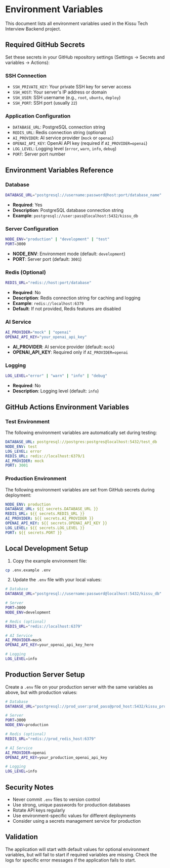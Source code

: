 # Environment Variables

This document lists all environment variables used in the Kissu Tech Interview Backend project.

## Required GitHub Secrets

Set these secrets in your GitHub repository settings (Settings → Secrets and variables → Actions):

### SSH Connection
- `SSH_PRIVATE_KEY`: Your private SSH key for server access
- `SSH_HOST`: Your server's IP address or domain
- `SSH_USER`: SSH username (e.g., `root`, `ubuntu`, `deploy`)
- `SSH_PORT`: SSH port (usually `22`)

### Application Configuration
- `DATABASE_URL`: PostgreSQL connection string
- `REDIS_URL`: Redis connection string (optional)
- `AI_PROVIDER`: AI service provider (`mock` or `openai`)
- `OPENAI_API_KEY`: OpenAI API key (required if `AI_PROVIDER=openai`)
- `LOG_LEVEL`: Logging level (`error`, `warn`, `info`, `debug`)
- `PORT`: Server port number

## Environment Variables Reference

### Database
```bash
DATABASE_URL="postgresql://username:password@host:port/database_name"
```
- **Required**: Yes
- **Description**: PostgreSQL database connection string
- **Example**: `postgresql://user:pass@localhost:5432/kissu_db`

### Server Configuration
```bash
NODE_ENV="production" | "development" | "test"
PORT=3000
```
- **NODE_ENV**: Environment mode (default: `development`)
- **PORT**: Server port (default: `3001`)

### Redis (Optional)
```bash
REDIS_URL="redis://host:port/database"
```
- **Required**: No
- **Description**: Redis connection string for caching and logging
- **Example**: `redis://localhost:6379`
- **Default**: If not provided, Redis features are disabled

### AI Service
```bash
AI_PROVIDER="mock" | "openai"
OPENAI_API_KEY="your_openai_api_key"
```
- **AI_PROVIDER**: AI service provider (default: `mock`)
- **OPENAI_API_KEY**: Required only if `AI_PROVIDER=openai`

### Logging
```bash
LOG_LEVEL="error" | "warn" | "info" | "debug"
```
- **Required**: No
- **Description**: Logging level (default: `info`)

## GitHub Actions Environment Variables

### Test Environment
The following environment variables are automatically set during testing:
```yaml
DATABASE_URL: postgresql://postgres:postgres@localhost:5432/test_db
NODE_ENV: test
LOG_LEVEL: error
REDIS_URL: redis://localhost:6379/1
AI_PROVIDER: mock
PORT: 3001
```

### Production Environment
The following environment variables are set from GitHub secrets during deployment:
```yaml
NODE_ENV: production
DATABASE_URL: ${{ secrets.DATABASE_URL }}
REDIS_URL: ${{ secrets.REDIS_URL }}
AI_PROVIDER: ${{ secrets.AI_PROVIDER }}
OPENAI_API_KEY: ${{ secrets.OPENAI_API_KEY }}
LOG_LEVEL: ${{ secrets.LOG_LEVEL }}
PORT: ${{ secrets.PORT }}
```

## Local Development Setup

1. Copy the example environment file:
```bash
cp .env.example .env
```

2. Update the `.env` file with your local values:
```bash
# Database
DATABASE_URL="postgresql://username:password@localhost:5432/kissu_db"

# Server
PORT=3000
NODE_ENV=development

# Redis (optional)
REDIS_URL="redis://localhost:6379"

# AI Service
AI_PROVIDER=mock
OPENAI_API_KEY=your_openai_api_key_here

# Logging
LOG_LEVEL=info
```

## Production Server Setup

Create a `.env` file on your production server with the same variables as above, but with production values:

```bash
# Database
DATABASE_URL="postgresql://prod_user:prod_pass@prod_host:5432/kissu_prod_db"

# Server
PORT=3000
NODE_ENV=production

# Redis (optional)
REDIS_URL="redis://prod_redis_host:6379"

# AI Service
AI_PROVIDER=openai
OPENAI_API_KEY=your_production_openai_api_key

# Logging
LOG_LEVEL=info
```

## Security Notes

- Never commit `.env` files to version control
- Use strong, unique passwords for production databases
- Rotate API keys regularly
- Use environment-specific values for different deployments
- Consider using a secrets management service for production

## Validation

The application will start with default values for optional environment variables, but will fail to start if required variables are missing. Check the logs for specific error messages if the application fails to start.
